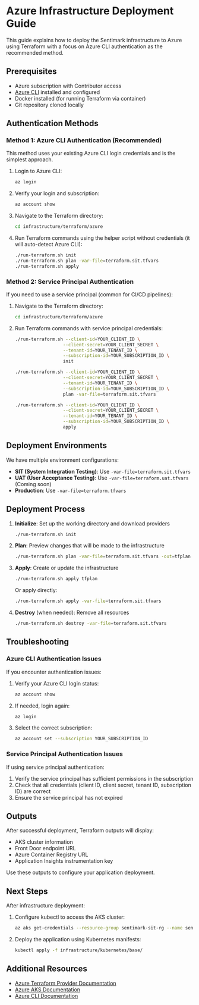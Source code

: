 # Azure Infrastructure Deployment Guide

This guide explains how to deploy the Sentimark infrastructure to Azure using Terraform with a focus on Azure CLI authentication as the recommended method.

## Prerequisites

- Azure subscription with Contributor access
- [Azure CLI](https://docs.microsoft.com/en-us/cli/azure/install-azure-cli) installed and configured
- Docker installed (for running Terraform via container)
- Git repository cloned locally

## Authentication Methods

### Method 1: Azure CLI Authentication (Recommended)

This method uses your existing Azure CLI login credentials and is the simplest approach.

1. Login to Azure CLI:
   ```bash
   az login
   ```

2. Verify your login and subscription:
   ```bash
   az account show
   ```

3. Navigate to the Terraform directory:
   ```bash
   cd infrastructure/terraform/azure
   ```

4. Run Terraform commands using the helper script without credentials (it will auto-detect Azure CLI):
   ```bash
   ./run-terraform.sh init
   ./run-terraform.sh plan -var-file=terraform.sit.tfvars
   ./run-terraform.sh apply
   ```

### Method 2: Service Principal Authentication

If you need to use a service principal (common for CI/CD pipelines):

1. Navigate to the Terraform directory:
   ```bash
   cd infrastructure/terraform/azure
   ```

2. Run Terraform commands with service principal credentials:
   ```bash
   ./run-terraform.sh --client-id=YOUR_CLIENT_ID \
                     --client-secret=YOUR_CLIENT_SECRET \
                     --tenant-id=YOUR_TENANT_ID \
                     --subscription-id=YOUR_SUBSCRIPTION_ID \
                     init
   
   ./run-terraform.sh --client-id=YOUR_CLIENT_ID \
                     --client-secret=YOUR_CLIENT_SECRET \
                     --tenant-id=YOUR_TENANT_ID \
                     --subscription-id=YOUR_SUBSCRIPTION_ID \
                     plan -var-file=terraform.sit.tfvars
   
   ./run-terraform.sh --client-id=YOUR_CLIENT_ID \
                     --client-secret=YOUR_CLIENT_SECRET \
                     --tenant-id=YOUR_TENANT_ID \
                     --subscription-id=YOUR_SUBSCRIPTION_ID \
                     apply
   ```

## Deployment Environments

We have multiple environment configurations:

- **SIT (System Integration Testing)**: Use `-var-file=terraform.sit.tfvars`
- **UAT (User Acceptance Testing)**: Use `-var-file=terraform.uat.tfvars` (Coming soon)
- **Production**: Use `-var-file=terraform.tfvars`

## Deployment Process

1. **Initialize**: Set up the working directory and download providers
   ```bash
   ./run-terraform.sh init
   ```

2. **Plan**: Preview changes that will be made to the infrastructure
   ```bash
   ./run-terraform.sh plan -var-file=terraform.sit.tfvars -out=tfplan
   ```

3. **Apply**: Create or update the infrastructure
   ```bash
   ./run-terraform.sh apply tfplan
   ```
   
   Or apply directly:
   ```bash
   ./run-terraform.sh apply -var-file=terraform.sit.tfvars
   ```

4. **Destroy** (when needed): Remove all resources
   ```bash
   ./run-terraform.sh destroy -var-file=terraform.sit.tfvars
   ```

## Troubleshooting

### Azure CLI Authentication Issues

If you encounter authentication issues:

1. Verify your Azure CLI login status:
   ```bash
   az account show
   ```

2. If needed, login again:
   ```bash
   az login
   ```

3. Select the correct subscription:
   ```bash
   az account set --subscription YOUR_SUBSCRIPTION_ID
   ```

### Service Principal Authentication Issues

If using service principal authentication:

1. Verify the service principal has sufficient permissions in the subscription
2. Check that all credentials (client ID, client secret, tenant ID, subscription ID) are correct
3. Ensure the service principal has not expired

## Outputs

After successful deployment, Terraform outputs will display:

- AKS cluster information
- Front Door endpoint URL
- Azure Container Registry URL
- Application Insights instrumentation key

Use these outputs to configure your application deployment.

## Next Steps

After infrastructure deployment:

1. Configure kubectl to access the AKS cluster:
   ```bash
   az aks get-credentials --resource-group sentimark-sit-rg --name sentimark-sit-aks
   ```

2. Deploy the application using Kubernetes manifests:
   ```bash
   kubectl apply -f infrastructure/kubernetes/base/
   ```

## Additional Resources

- [Azure Terraform Provider Documentation](https://registry.terraform.io/providers/hashicorp/azurerm/latest/docs)
- [Azure AKS Documentation](https://docs.microsoft.com/en-us/azure/aks/)
- [Azure CLI Documentation](https://docs.microsoft.com/en-us/cli/azure/)
